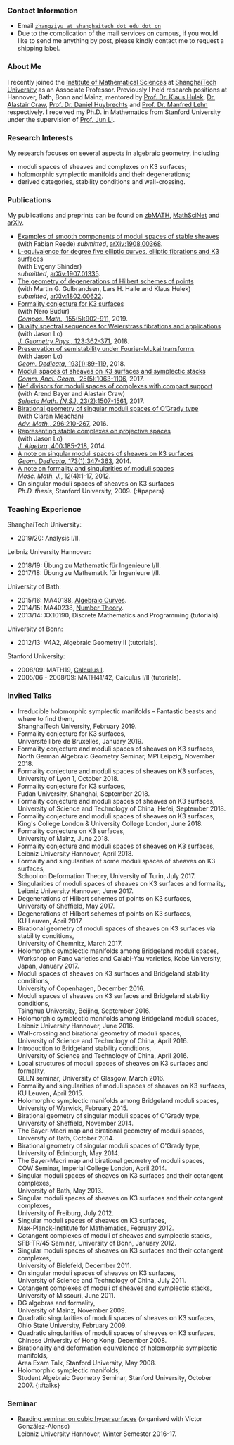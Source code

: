 ### Contact Information
* Email [`zhangziyu at shanghaitech dot edu dot cn`](mailto:zhangziyu@shanghaitech.edu.cn)
* Due to the complication of the mail services on campus, if you would like to send me anything by post, please kindly contact me to request a shipping label.

### About Me
I recently joined the [Institute of Mathematical Sciences](http://ims.shanghaitech.edu.cn/ims_en/) at [ShanghaiTech University](http://www.shanghaitech.edu.cn/eng/) as an Associate Professor. Previously I held research positions at Hannover, Bath, Bonn and Mainz, mentored by [Prof. Dr. Klaus Hulek](http://www.iag.uni-hannover.de/hulek.html), [Dr. Alastair Craw](http://people.bath.ac.uk/ac886/), [Prof. Dr. Daniel Huybrechts](http://www.math.uni-bonn.de/~huybrech/) and [Prof. Dr. Manfred Lehn](http://www.agtz.mathematik.uni-mainz.de/topologie-und-geometrie/prof-dr-manfred-lehn/) respectively. I received my Ph.D. in Mathematics from Stanford University under the supervision of [Prof. Jun Li](http://math.stanford.edu/~jli/).

### Research Interests
My research focuses on several aspects in algebraic geometry, including
* moduli spaces of sheaves and complexes on K3 surfaces;
* holomorphic symplectic manifolds and their degenerations;
* derived categories, stability conditions and wall-crossing.

### Publications
My publications and preprints can be found on [zbMATH](https://zbmath.org/?q=ai:zhang.ziyu), [MathSciNet](http://www.ams.org/mathscinet/search/publications.html?pg4=AUCN&s4=Zhang%2C+Ziyu) and [arXiv](https://arxiv.org/find/grp_math/1/au:+Zhang_Ziyu/0/1/0/all/0/1).
* [Examples of smooth components of moduli spaces of stable sheaves](./sheaf-smooth-compoments.pdf)
(with Fabian Reede)
*submitted*, [arXiv:1908.00368](https://arxiv.org/abs/1908.00368).
* [L-equivalence for degree five elliptic curves, elliptic fibrations and K3 surfaces](./L-equivalence-degree5.pdf)  
(with Evgeny Shinder)  
*submitted*, [arXiv:1907.01335](https://arxiv.org/abs/1907.01335).
* [The geometry of degenerations of Hilbert schemes of points](./geometry-degenerations-hilbert.pdf)  
(with Martin G. Gulbrandsen, Lars H. Halle and Klaus Hulek)  
*submitted*, [arXiv:1802.00622](https://arxiv.org/abs/1802.00622).
* [Formality conjecture for K3 surfaces](./formality-conjecture.pdf)  
(with Nero Budur)  
[*Compos. Math.*, 155(5):902-911](https://doi.org/10.1112/s0010437x19007206), 2019.
* [Duality spectral sequences for Weierstrass fibrations and applications](./duality-spectral-sequences.pdf)  
(with Jason Lo)  
[*J. Geometry Phys.*, 123:362-371](https://doi.org/10.1016/j.geomphys.2017.09.016), 2018.
* [Preservation of semistability under Fourier-Mukai transforms](./preservation-semistability.pdf)  
(with Jason Lo)  
[*Geom. Dedicata*, 193(1):89-119](https://doi.org/10.1007/s10711-017-0255-8), 2018.
* [Moduli spaces of sheaves on K3 surfaces and symplectic stacks](./cotangent-complex.pdf)  
[*Comm. Anal. Geom.*, 25(5):1063-1106](https://doi.org/10.4310/CAG.2017.v25.n5.a6), 2017.
* [Nef divisors for moduli spaces of complexes with compact support](./nef-divisor-moduli.pdf)  
(with Arend Bayer and Alastair Craw)  
[*Selecta Math. (N.S.)*, 23(2):1507-1561](https://doi.org/10.1007/s00029-016-0298-y), 2017.
* [Birational geometry of singular moduli spaces of O’Grady type](./birational-singular.pdf)  
(with Ciaran Meachan)  
[*Adv. Math.*, 296:210-267](https://doi.org/10.1016/j.aim.2016.02.036), 2016.
* [Representing stable complexes on projective spaces](./stable-complexes-projective.pdf)  
(with Jason Lo)  
[*J. Algebra*, 400:185-218](https://doi.org/10.1016/j.jalgebra.2013.11.013), 2014.
* [A note on singular moduli spaces of sheaves on K3 surfaces](./singular-moduli-space.pdf)  
[*Geom. Dedicata*, 173(1):347-363](https://doi.org/10.1007/s10711-013-9946-y), 2014.
* [A note on formality and singularities of moduli spaces](./formality-singularity.pdf)  
[*Mosc. Math. J.*, 12(4):1-17](http://www.mathjournals.org/mmj/2012-012-004/2012-012-004-011.html), 2012.
* On singular moduli spaces of sheaves on K3 surfaces  
*Ph.D. thesis*, Stanford University, 2009.
{:#papers}

### Teaching Experience
ShanghaiTech University:
* 2019/20: Analysis I/II.

Leibniz University Hannover:
* 2018/19: Übung zu Mathematik für Ingenieure I/II.
* 2017/18: Übung zu Mathematik für Ingenieure I/II.

University of Bath:
* 2015/16: MA40188, [Algebraic Curves](https://ziyuzhang.github.io/ma40188/).
* 2014/15: MA40238, [Number Theory](https://ziyuzhang.github.io/ma40238/).
* 2013/14: XX10190, Discrete Mathematics and Programming (tutorials).

University of Bonn:
* 2012/13: V4A2, Algebraic Geometry II (tutorials).

Stanford University:
* 2008/09: MATH19, [Calculus I](https://ziyuzhang.github.io/math19/).
* 2005/06 - 2008/09: MATH41/42, Calculus I/II (tutorials).

### Invited Talks
* Irreducible holomorphic symplectic manifolds – Fantastic beasts and where to find them,  
ShanghaiTech University, February 2019.
* Formality conjecture for K3 surfaces,  
Université libre de Bruxelles, January 2019.
* Formality conjecture and moduli spaces of sheaves on K3 surfaces,  
North German Algebraic Geometry Seminar, MPI Leipzig, November 2018.
* Formality conjecture and moduli spaces of sheaves on K3 surfaces,  
University of Lyon 1, October 2018.
* Formality conjecture for K3 surfaces,  
Fudan University, Shanghai, September 2018.
* Formality conjecture and moduli spaces of sheaves on K3 surfaces,  
University of Science and Technology of China, Hefei, September 2018.
* Formality conjecture and moduli spaces of sheaves on K3 surfaces,  
King's College London & University College London, June 2018.
* Formality conjecture on K3 surfaces,  
University of Mainz, June 2018.
* Formality conjecture and moduli spaces of sheaves on K3 surfaces,  
Leibniz University Hannover, April 2018.
* Formality and singularities of some moduli spaces of sheaves on K3 surfaces,  
School on Deformation Theory, University of Turin, July 2017.
* Singularities of moduli spaces of sheaves on K3 surfaces and formality,  
Leibniz University Hannover, June 2017.
* Degenerations of Hilbert schemes of points on K3 surfaces,  
University of Sheffield, May 2017.
* Degenerations of Hilbert schemes of points on K3 surfaces,  
KU Leuven, April 2017.
* Birational geometry of moduli spaces of sheaves on K3 surfaces via stability conditions,  
University of Chemnitz, March 2017.
* Holomorphic symplectic manifolds among Bridgeland moduli spaces,  
Workshop on Fano varieties and Calabi-Yau varieties, Kobe University, Japan, January 2017.
* Moduli spaces of sheaves on K3 surfaces and Bridgeland stability conditions,  
University of Copenhagen, December 2016.
* Moduli spaces of sheaves on K3 surfaces and Bridgeland stability conditions,  
Tsinghua University, Beijing, September 2016.
* Holomorphic symplectic manifolds among Bridgeland moduli spaces,  
Leibniz University Hannover, June 2016.
* Wall-crossing and birational geometry of moduli spaces,  
University of Science and Technology of China, April 2016.
* Introduction to Bridgeland stability conditions,  
University of Science and Technology of China, April 2016.
* Local structures of moduli spaces of sheaves on K3 surfaces and formality,  
GLEN seminar, University of Glasgow, March 2016.
* Formality and singularities of moduli spaces of sheaves on K3 surfaces,  
KU Leuven, April 2015.
* Holomorphic symplectic manifolds among Bridgeland moduli spaces,  
University of Warwick, February 2015.
* Birational geometry of singular moduli spaces of O'Grady type,  
University of Sheffield, November 2014.
* The Bayer-Macrì map and birational geometry of moduli spaces,  
University of Bath, October 2014.
* Birational geometry of singular moduli spaces of O'Grady type,  
University of Edinburgh, May 2014.
* The Bayer-Macrì map and birational geometry of moduli spaces,  
COW Seminar, Imperial College London, April 2014.
* Singular moduli spaces of sheaves on K3 surfaces and their cotangent complexes,  
University of Bath, May 2013.
* Singular moduli spaces of sheaves on K3 surfaces and their cotangent complexes,  
University of Freiburg, July 2012.
* Singular moduli spaces of sheaves on K3 surfaces,  
Max-Planck-Institute for Mathematics, February 2012.
* Cotangent complexes of moduli of sheaves and symplectic stacks,  
SFB-TR/45 Seminar, University of Bonn, January 2012.
* Singular moduli spaces of sheaves on K3 surfaces and their cotangent complexes,  
University of Bielefeld, December 2011.
* On singular moduli spaces of sheaves on K3 surfaces,  
University of Science and Technology of China, July 2011.
* Cotangent complexes of moduli of sheaves and symplectic stacks,  
University of Missouri, June 2011.
* DG algebras and formality,  
University of Mainz, November 2009.
* Quadratic singularities of moduli spaces of sheaves on K3 surfaces,  
Ohio State University, February 2009.
* Quadratic singularities of moduli spaces of sheaves on K3 surfaces,  
Chinese University of Hong Kong, December 2008.
* Birationality and deformation equivalence of holomorphic symplectic manifolds,  
Area Exam Talk, Stanford University, May 2008.
* Holomorphic symplectic manifolds,  
Student Algebraic Geometry Seminar, Stanford University, October 2007.
{:#talks}

### Seminar
* [Reading seminar on cubic hypersurfaces](./seminar-cubic-hypersurfaces.pdf) (organised with Víctor González-Alonso)  
Leibniz University Hannover, Winter Semester 2016-17.
